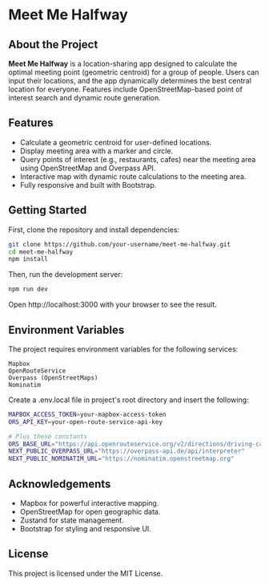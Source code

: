 # Meet Me Halfway

## About the Project

**Meet Me Halfway** is a location-sharing app designed to calculate the optimal meeting point (geometric centroid) for a group of people. Users can input their locations, and the app dynamically determines the best central location for everyone. Features include OpenStreetMap-based point of interest search and dynamic route generation.

## Features

- Calculate a geometric centroid for user-defined locations.
- Display meeting area with a marker and circle.
- Query points of interest (e.g., restaurants, cafes) near the meeting area using OpenStreetMap and Overpass API.
- Interactive map with dynamic route calculations to the meeting area.
- Fully responsive and built with Bootstrap.

## Getting Started

First, clone the repository and install dependencies:

```bash
git clone https://github.com/your-username/meet-me-halfway.git
cd meet-me-halfway
npm install
```

Then, run the development server:

```bash
npm run dev
```

Open http://localhost:3000 with your browser to see the result.

## Environment Variables

The project requires environment variables for the following services:

    Mapbox
    OpenRouteService
    Overpass (OpenStreetMaps)
    Nominatim

Create a .env.local file in project's root directory and insert the following:

```bash
MAPBOX_ACCESS_TOKEN=your-mapbox-access-token
ORS_API_KEY=your-open-route-service-api-key

# Plus these constants
ORS_BASE_URL="https://api.openrouteservice.org/v2/directions/driving-car"
NEXT_PUBLIC_OVERPASS_URL="https://overpass-api.de/api/interpreter"
NEXT_PUBLIC_NOMINATIM_URL="https://nominatim.openstreetmap.org"
```
## Acknowledgements

- Mapbox for powerful interactive mapping.
- OpenStreetMap for open geographic data.
- Zustand for state management.
- Bootstrap for styling and responsive UI.

## License

This project is licensed under the MIT License.
